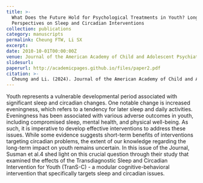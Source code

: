 ```yaml
---
title: >-
  What Does the Future Hold for Psychological Treatments in Youth? Long-Term
  Perspectives on Sleep and Circadian Interventions
collection: publications
category: manuscripts
permalink: Cheung FTW, Li SX
excerpt:
date: 2010-10-01T00:00:00Z
venue: Journal of the American Academy of Child and Adolescent Psychiatry
slidesurl: 
paperurl: http://academicpages.github.io/files/paper2.pdf
citation: >-
  Cheung and Li. (2024). Journal of the American Academy of Child and Adolescent Psychiatry, S0890-8567(24), 1324-8
---
```

Youth represents a vulnerable developmental period associated with significant sleep and circadian changes. One notable change is increased eveningness, which refers to a tendency for later sleep and daily activities. Eveningness has been associated with various adverse outcomes in youth, including compromised sleep, mental health, and physical well-being. As such, it is imperative to develop effective interventions to address these issues. While some evidence suggests short-term benefits of interventions targeting circadian problems, the extent of our knowledge regarding the long-term impact on youth remains uncertain. In this issue of the Journal, Susman et al.4 shed light on this crucial question through their study that examined the effects of the Transdiagnostic Sleep and Circadian Intervention for Youth (TranS-C) - a modular cognitive-behavioral intervention that specifically targets sleep and circadian issues.